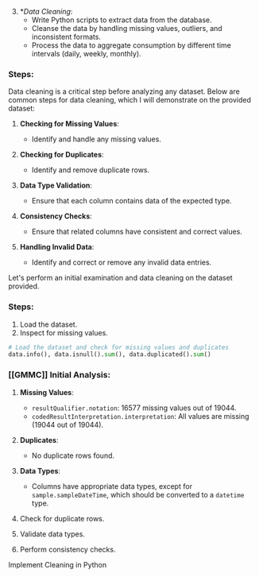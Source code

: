 3. **Data Cleaning*:
   - Write Python scripts to extract data from the database.
   - Cleanse the data by handling missing values, outliers, and inconsistent formats.
   - Process the data to aggregate consumption by different time intervals (daily, weekly, monthly).
### Steps:

Data cleaning is a critical step before analyzing any dataset. Below are common steps for data cleaning, which I will demonstrate on the provided dataset:

1. **Checking for Missing Values**:
    - Identify and handle any missing values.
2. **Checking for Duplicates**:
    - Identify and remove duplicate rows.
3. **Data Type Validation**:
    - Ensure that each column contains data of the expected type.
4. **Consistency Checks**:
    - Ensure that related columns have consistent and correct values.
5. **Handling Invalid Data**:
    
    - Identify and correct or remove any invalid data entries.

Let's perform an initial examination and data cleaning on the dataset provided.

### Steps:

1. Load the dataset.
2. Inspect for missing values.

```python
# Load the dataset and check for missing values and duplicates
data.info(), data.isnull().sum(), data.duplicated().sum()
```

### [[GMMC]] Initial Analysis:

1. **Missing Values**:
    - `resultQualifier.notation`: 16577 missing values out of 19044.
    - `codedResultInterpretation.interpretation`: All values are missing (19044 out of 19044).
2. **Duplicates**:
    - No duplicate rows found.
3. **Data Types**:
    
    - Columns have appropriate data types, except for `sample.sampleDateTime`, which should be converted to a `datetime` type.

1. Check for duplicate rows.
2. Validate data types.
3. Perform consistency checks.

Implement Cleaning in Python

